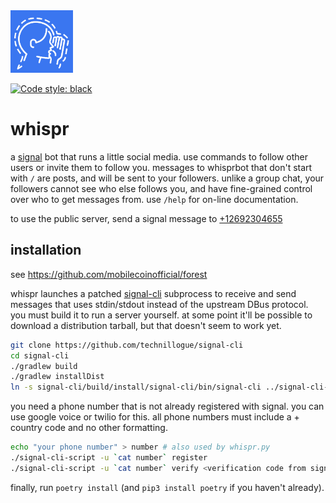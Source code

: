 <img src="https://raw.githubusercontent.com/technillogue/whispr/main/whispr_avatar.png" alt="drawing" width="100"/>

[![Code style: black](https://img.shields.io/badge/code%20style-black-000000.svg)](https://github.com/psf/black) 

# whispr

a [signal](https://signal.org/en/download/) bot that runs a little social media. use commands to follow other users or invite them to follow you. messages to whisprbot that don't start with `/` are posts, and will be sent to your followers. unlike a group chat, your followers cannot see who else follows you, and have fine-grained control over who to get messages from. use `/help` for on-line documentation.

to use the public server, send a signal message to [+12692304655](https://signal.me/#p/+12692304655)

## installation 

see <https://github.com/mobilecoinofficial/forest>

whispr launches a patched [signal-cli](https://github.com/technillogue/signal-cli) subprocess to receive and send messages that uses stdin/stdout instead of the upstream DBus protocol. you must build it to run a server yourself. at some point it'll be possible to download a distribution tarball, but that doesn't seem to work yet. 

```sh
git clone https://github.com/technillogue/signal-cli
cd signal-cli
./gradlew build
./gradlew installDist
ln -s signal-cli/build/install/signal-cli/bin/signal-cli ../signal-cli-script
```

you need a phone number that is not already registered with signal. you can use google voice or twilio for this. all phone numbers must include a + country code and no other formatting.

```sh
echo "your phone number" > number # also used by whispr.py
./signal-cli-script -u `cat number` register
./signal-cli-script -u `cat number` verify <verification code from signal>
```

finally, run `poetry install` (and `pip3 install poetry` if you haven't already).
